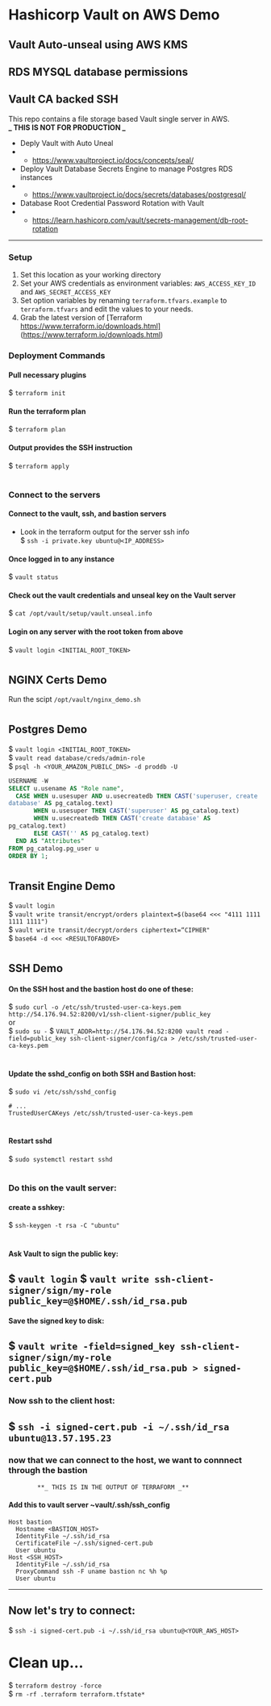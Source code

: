 # Hashicorp Vault on AWS Demo
## Vault Auto-unseal using AWS KMS 
## RDS MYSQL database permissions 
## Vault CA backed SSH

This repo contains a file storage based Vault single server in AWS.<br>
            **_ THIS IS NOT FOR PRODUCTION _**
* Deply Vault with Auto Uneal 
* * https://www.vaultproject.io/docs/concepts/seal/
* Deploy Vault Database Secrets Engine to manage Postgres RDS instances
* * https://www.vaultproject.io/docs/secrets/databases/postgresql/
* Database Root Credential Password Rotation with Vault
* * https://learn.hashicorp.com/vault/secrets-management/db-root-rotation

---

### Setup

1. Set this location as your working directory
1. Set your AWS credentials as environment variables: `AWS_ACCESS_KEY_ID` and `AWS_SECRET_ACCESS_KEY`
1. Set option variables by renaming `terraform.tfvars.example` to `terraform.tfvars` and edit the values to your needs.
1. Grab the latest version of [Terraform https://www.terraform.io/downloads.html] (https://www.terraform.io/downloads.html)

### Deployment Commands

#### Pull necessary plugins
$ `terraform init`

#### Run the terraform plan
$ `terraform plan`

#### Output provides the SSH instruction
$ `terraform apply`
#
### Connect to the servers
#### Connect to the vault, ssh, and bastion servers
* Look in the terraform output for the server ssh info<br>
$ `ssh -i private.key ubuntu@<IP_ADDRESS>`

#### Once logged in to any instance
$ `vault status`

#### Check out the vault credentials and unseal key on the Vault server
$ `cat /opt/vault/setup/vault.unseal.info`

#### Login on any server with the root token from above
$ `vault login <INITIAL_ROOT_TOKEN>`
#
## NGINX Certs Demo
 Run the scipt `/opt/vault/nginx_demo.sh`
#
## Postgres Demo
$ `vault login <INITIAL_ROOT_TOKEN>`<br>
$ `vault read database/creds/admin-role`<br>
$ `psql -h <YOUR_AMAZON_PUBILC_DNS> -d proddb -U`<br>
```sql
USERNAME -W
SELECT u.usename AS "Role name",
  CASE WHEN u.usesuper AND u.usecreatedb THEN CAST('superuser, create
database' AS pg_catalog.text)
       WHEN u.usesuper THEN CAST('superuser' AS pg_catalog.text)
       WHEN u.usecreatedb THEN CAST('create database' AS
pg_catalog.text)
       ELSE CAST('' AS pg_catalog.text)
  END AS "Attributes"
FROM pg_catalog.pg_user u
ORDER BY 1;
```
#
## Transit Engine Demo
$ `vault login`<br>
$ `vault write transit/encrypt/orders plaintext=$(base64 <<< "4111 1111 1111 1111")`<br>
$ `vault write transit/decrypt/orders ciphertext=“CIPHER"`<br>
$ `base64 -d <<< <RESULTOFABOVE>`
#
## SSH Demo
#### On the SSH host and the bastion host do one of these:
$ `sudo curl -o /etc/ssh/trusted-user-ca-keys.pem http://54.176.94.52:8200/v1/ssh-client-signer/public_key`<br>
or<br>
$ `sudo su -`
$ `VAULT_ADDR=http://54.176.94.52:8200 vault read -field=public_key ssh-client-signer/config/ca > /etc/ssh/trusted-user-ca-keys.pem`<br>
#
#### Update the sshd_config on both SSH and Bastion host:
$ `sudo vi /etc/ssh/sshd_config`
```
# ...
TrustedUserCAKeys /etc/ssh/trusted-user-ca-keys.pem
```
#
#### Restart sshd
$ `sudo systemctl restart sshd`
#
### Do this on the vault server:
#### create a sshkey:
$ `ssh-keygen -t rsa -C "ubuntu"`
#
#### Ask Vault to sign the public key:
$ `vault login`
$ `vault write ssh-client-signer/sign/my-role public_key=@$HOME/.ssh/id_rsa.pub`
----
#### Save the signed key to disk:
$ `vault write -field=signed_key ssh-client-signer/sign/my-role public_key=@$HOME/.ssh/id_rsa.pub > signed-cert.pub`
----
### Now ssh to the client host:
$ `ssh -i signed-cert.pub -i ~/.ssh/id_rsa ubuntu@13.57.195.23`
----
### now that we can connect to the host, we want to connnect through the bastion
            **_ THIS IS IN THE OUTPUT OF TERRAFORM _**
#### Add this to vault server ~vault/.ssh/ssh_config
```
Host bastion
  Hostname <BASTION_HOST>
  IdentityFile ~/.ssh/id_rsa
  CertificateFile ~/.ssh/signed-cert.pub
  User ubuntu
Host <SSH_HOST>
  IdentityFile ~/.ssh/id_rsa
  ProxyCommand ssh -F uname bastion nc %h %p
  User ubuntu
```
----
## Now let's try to connect:
$ `ssh -i signed-cert.pub -i ~/.ssh/id_rsa ubuntu@<YOUR_AWS_HOST>`

# Clean up...
$ `terraform destroy -force`<br>
$ `rm -rf .terraform terraform.tfstate*`
